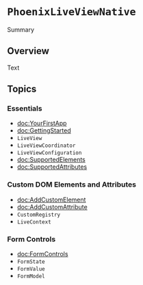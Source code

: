# ``PhoenixLiveViewNative``

<!--@START_MENU_TOKEN@-->Summary<!--@END_MENU_TOKEN@-->

## Overview

<!--@START_MENU_TOKEN@-->Text<!--@END_MENU_TOKEN@-->

## Topics

### Essentials

- <doc:YourFirstApp>
- <doc:GettingStarted>
- ``LiveView``
- ``LiveViewCoordinator``
- ``LiveViewConfiguration``
- <doc:SupportedElements>
- <doc:SupportedAttributes>

### Custom DOM Elements and Attributes

- <doc:AddCustomElement>
- <doc:AddCustomAttribute>
- ``CustomRegistry``
- ``LiveContext``

### Form Controls
- <doc:FormControls>
- ``FormState``
- ``FormValue``
- ``FormModel``
